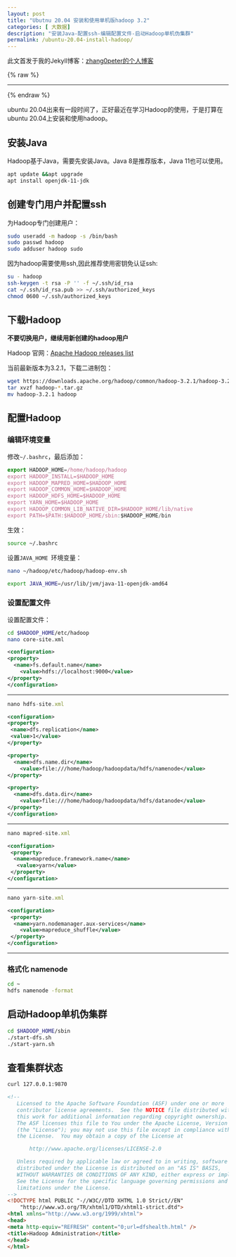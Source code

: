 ```yaml
---
layout: post
title: "Ubutnu 20.04 安装和使用单机版hadoop 3.2"
categories: [ 大数据]
description: "安装Java-配置ssh-编辑配置文件-启动Hadoop单机伪集群"
permalink: /ubuntu-20.04-install-hadoop/
---
```




此文首发于我的Jekyll博客：[zhang0peter的个人博客](https://zhang0peter.com)         

{% raw %}
***          
{% endraw %}

ubuntu 20.04出来有一段时间了，正好最近在学习Hadoop的使用，于是打算在ubuntu 20.04上安装和使用hadoop。

## 安装Java

Hadoop基于Java，需要先安装Java。Java 8是推荐版本，Java 11也可以使用。

```sh
apt update &&apt upgrade
apt install openjdk-11-jdk
```
## 创建专门用户并配置ssh

为Hadoop专门创建用户：
```sh
sudo useradd -m hadoop -s /bin/bash
sudo passwd hadoop
sudo adduser hadoop sudo
```

因为hadoop需要使用ssh,因此推荐使用密钥免认证ssh:
```sh
su - hadoop 
ssh-keygen -t rsa -P '' -f ~/.ssh/id_rsa
cat ~/.ssh/id_rsa.pub >> ~/.ssh/authorized_keys
chmod 0600 ~/.ssh/authorized_keys
```
## 下载Hadoop

**不要切换用户，继续用新创建的hadoop用户**


Hadoop 官网：[Apache  Hadoop releases list](http://hadoop.apache.org/releases.html)

当前最新版本为3.2.1，下载二进制包：

```sh
wget https://downloads.apache.org/hadoop/common/hadoop-3.2.1/hadoop-3.2.1.tar.gz
tar xvzf hadoop-*.tar.gz
mv hadoop-3.2.1 hadoop
```

## 配置Hadoop

### 编辑环境变量

修改`~/.bashrc`，最后添加：
```js
export HADOOP_HOME=/home/hadoop/hadoop
export HADOOP_INSTALL=$HADOOP_HOME
export HADOOP_MAPRED_HOME=$HADOOP_HOME
export HADOOP_COMMON_HOME=$HADOOP_HOME
export HADOOP_HDFS_HOME=$HADOOP_HOME
export YARN_HOME=$HADOOP_HOME
export HADOOP_COMMON_LIB_NATIVE_DIR=$HADOOP_HOME/lib/native
export PATH=$PATH:$HADOOP_HOME/sbin:$HADOOP_HOME/bin
```
生效：
```sh
source ~/.bashrc
```
设置`JAVA_HOME `环境变量：
```sh
nano ~/hadoop/etc/hadoop/hadoop-env.sh 
```
```sh
export JAVA_HOME=/usr/lib/jvm/java-11-openjdk-amd64
```

### 设置配置文件

设置配置文件：
```sh
cd $HADOOP_HOME/etc/hadoop
nano core-site.xml
```
```xml
<configuration>
<property>
  <name>fs.default.name</name>
    <value>hdfs://localhost:9000</value>
</property>
</configuration>
```

**********

```js
nano hdfs-site.xml
```
```xml
<configuration>
<property>
 <name>dfs.replication</name>
 <value>1</value>
</property>

<property>
  <name>dfs.name.dir</name>
    <value>file:///home/hadoop/hadoopdata/hdfs/namenode</value>
</property>

<property>
  <name>dfs.data.dir</name>
    <value>file:///home/hadoop/hadoopdata/hdfs/datanode</value>
</property>
</configuration>
```

***************

```js
nano mapred-site.xml
```
```xml
<configuration>
 <property>
  <name>mapreduce.framework.name</name>
   <value>yarn</value>
 </property>
</configuration>
```
********
```js
nano yarn-site.xml
```
```xml
<configuration>
 <property>
  <name>yarn.nodemanager.aux-services</name>
    <value>mapreduce_shuffle</value>
 </property>
</configuration>
```

**********

### 格式化 namenode 
```sh
cd ~
hdfs namenode -format
```

## 启动Hadoop单机伪集群

```sh
cd $HADOOP_HOME/sbin
./start-dfs.sh 
./start-yarn.sh 
```

## 查看集群状态
```sh
curl 127.0.0.1:9870
```
```html
<!--
   Licensed to the Apache Software Foundation (ASF) under one or more
   contributor license agreements.  See the NOTICE file distributed with
   this work for additional information regarding copyright ownership.
   The ASF licenses this file to You under the Apache License, Version 2.0
   (the "License"); you may not use this file except in compliance with
   the License.  You may obtain a copy of the License at

       http://www.apache.org/licenses/LICENSE-2.0

   Unless required by applicable law or agreed to in writing, software
   distributed under the License is distributed on an "AS IS" BASIS,
   WITHOUT WARRANTIES OR CONDITIONS OF ANY KIND, either express or implied.
   See the License for the specific language governing permissions and
   limitations under the License.
-->
<!DOCTYPE html PUBLIC "-//W3C//DTD XHTML 1.0 Strict//EN"
    "http://www.w3.org/TR/xhtml1/DTD/xhtml1-strict.dtd">
<html xmlns="http://www.w3.org/1999/xhtml">
<head>
<meta http-equiv="REFRESH" content="0;url=dfshealth.html" />
<title>Hadoop Administration</title>
</head>
</html>

```


